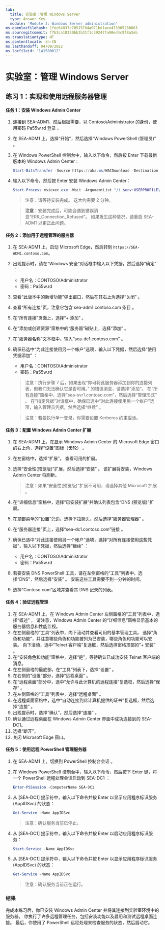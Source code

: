 ```yaml
---
lab:
  title: 实验室：管理 Windows Server
  type: Answer Key
  module: 'Module 3: Windows Server administration'
ms.openlocfilehash: 1fec64837c70515784a071bd1ace473965230863
ms.sourcegitcommit: f7b3ca18320bb2b31f1c39247fa90ed4c9f8a3eb
ms.translationtype: HT
ms.contentlocale: zh-CN
ms.lasthandoff: 04/09/2022
ms.locfileid: "141580012"
---
```

# <a name="lab-managing-windows-server"></a>实验室：管理 Windows Server

## <a name="exercise-1-implementing-and-using-remote-server-administration"></a>练习 1：实现和使用远程服务器管理

#### <a name="task-1-install-windows-admin-center"></a>任务 1：安装 Windows Admin Center

1. 连接到 SEA-ADM1，然后根据需要，以 Contoso\\Administrator 的身份，使用密码 Pa55w.rd 登录  。
1. 在 SEA-ADM1 上，选择“开始”，然后选择“Windows PowerShell (管理员)”  。
1. 在 Windows PowerShell 控制台中，输入以下命令，然后按 Enter 下载最新版本的 Windows Admin Center：
    
   ```powershell
   Start-BitsTransfer -Source https://aka.ms/WACDownload -Destination "$env:USERPROFILE\Downloads\WindowsAdminCenter.msi"
   ```
1. 输入以下命令，然后按 Enter 安装 Windows Admin Center：
    
   ```powershell
   Start-Process msiexec.exe -Wait -ArgumentList "/i $env:USERPROFILE\Downloads\WindowsAdminCenter.msi /qn /L*v log.txt REGISTRY_REDIRECT_PORT_80=1 SME_PORT=443 SSL_CERTIFICATE_OPTION=generate"
   ```

   > 注意：请等待安装完成。 这大约需要 2 分钟。
   
   > **注意**：安装完成后，可能会遇到错误消息“ERR_Connection_Refused”。 如果发生这种情况，请重启 SEA-ADM1 以更正此问题。

#### <a name="task-2-add-servers-for-remote-administration"></a>任务 2：添加用于远程管理的服务器

1. 在 SEA-ADM1 上，启动 Microsoft Edge，然后转到 `https://SEA-ADM1.contoso.com`。 
1. 出现提示时，请在“Windows 安全”对话框中输入以下凭据，然后选择“确定” ：

   - 用户名：CONTOSO\\Administrator
   - 密码：Pa55w.rd

1. 查看“此版本中的新增功能”弹出窗口，然后在其右上角选择“关闭” 。
1. 查看“所有连接”页，注意它包含 sea-adm1.contoso.com 条目 。 
1. 在“所有连接”页面上，选择“+ 添加” 。 
1. 在“添加或创建资源”窗格中的“服务器”磁贴上，选择“添加” 。
1. 在“服务器名称”文本框中，输入“sea-dc1.contoso.com” 。
1. 确保已选中“为此连接使用另一个帐户”选项，输入以下凭据，然后选择“使用凭据添加” ：

   - 用户名：CONTOSO\\Administrator
   - 密码：Pa55w.rd

   > 注意：执行步骤 7 后，如果出现“你可将此服务器添加到你的连接列表，但我们无法确认它是否可用。”  的错误消息，请选择“添加”。 在“所有连接”窗格中，选择“sea-svr1.contoso.com”，然后选择“管理形式” 。 在“指定凭据”对话框中，确保已选中“对此连接使用另一个帐户”选项，输入管理员凭据，然后选择“继续”  。

   > 注意：若要执行单一登录，你需要设置 Kerberos 约束委派。

#### <a name="task-3-configure-windows-admin-center-extensions"></a>任务 3：配置 Windows Admin Center 扩展

1. 在 SEA-ADM1 上，在显示 Windows Admin Center 的 Microsoft Edge 窗口的右上角，选择“设置”图标（齿轮） 。
1. 在左窗格中，选择“扩展”。 查看可用的扩展。
1. 选择“安全性(预览版)”扩展，然后选择“安装” 。 该扩展将安装，Windows Admin Center 将刷新。

   > 注意：如果“安全性(预览版)”扩展不可用，请选择其他 Microsoft 扩展 。

1. 在“详细信息”窗格中，选择“已安装扩展”并确认列表包含“DNS (预览版)”扩展。
1. 在顶部菜单的“设置”旁边，选择下拉箭头，然后选择“服务器管理器” 。
1. 在“服务器连接”页上，选择“sea-dc1.contoso.com”链接 。
1. 确保已选中“对此连接使用另一个帐户”选项，选择“对所有连接使用这些凭据”，输入以下凭据，然后选择“继续”  ：

   - 用户名：CONTOSO\\Administrator
   - 密码：Pa55w.rd

1. 若要安装 DNS PowerShell 工具，请在左侧窗格的“工具”列表中，选择“DNS”，然后选择“安装”  。 安装这些工具需要不到一分钟的时间。
1. 选择“Contoso.com”区域并查看其 DNS 记录的列表。

#### <a name="task-4-verify-remote-administration"></a>任务 4：验证远程管理

1. 在 SEA-ADM1 上，在 Windows Admin Center 左侧窗格的“工具”列表中，选择“概述”  。 请注意，Windows Admin Center 的“详细信息”窗格显示基本的服务器信息和性能监视。
1. 在左侧窗格的“工具”列表中，向下滚动并查看可用的基本管理工具。 选择“角色和功能”，并注意哪些角色和功能被列为已安装，哪些角色和功能可以安装。 向下滚动，选中“Telnet 客户端”复选框，然后选择窗格顶部的“+ 安装” 。
1. 在“安装角色和功能”窗格中，选择“是”，等待确认已成功安装 Telnet 客户端的消息。
1. 在左侧窗格的最底部，在“工具”列表下，选择“设置” 。
1. 在右侧的“设置”部分，选择“远程桌面” 。
1. 在“远程桌面”部分中，选中“允许与此计算机的远程连接”复选框，然后选择“保存”  。
1. 在左侧窗格的“工具”列表中，选择“远程桌面” 。
1. 在远程桌面窗格中，选中“自动连接到此计算机提供的证书”复选框，然后选择“连接” 。
1. 出现提示时，选择“确认”，然后选择“连接” 。
1. 确认通过远程桌面在 Windows Admin Center 界面中成功连接到的 SEA-DC1。
1. 选择“断开”。
1. 关闭 Microsoft Edge 窗口。

#### <a name="task-5-administer-servers-with-remote-powershell"></a>任务 5：使用远程 PowerShell 管理服务器

1. 在 SEA-ADM1 上，切换到 PowerShell 控制台会话 。 
1. 在 Windows PowerShell 控制台中，输入以下命令，然后按下 Enter 键，将一个 PowerShell 远程处理会话启动到 SEA-DC1 ：

   ```powershell
   Enter-PSSession -ComputerName SEA-DC1
   ```
1. 从 [SEA-DC1] 提示符中，输入以下命令并按 Enter 以显示应用程序标识服务 (AppIDSvc) 的状态：

   ```powershell
   Get-Service -Name AppIDSvc
   ```

   > 注意：确认服务当前已停止。

1. 从 [SEA-DC1] 提示符中，输入以下命令并按 Enter 以启动应用程序标识服务：

   ```powershell
   Start-Service -Name AppIDSvc
   ```
1. 从 [SEA-DC1] 提示符中，输入以下命令并按 Enter 以显示应用程序标识服务 (AppIDSvc) 的状态：

   ```powershell
   Get-Service -Name AppIDSvc
   ```

   > 注意：确认服务当前正在运行。

### <a name="results"></a>结果

完成本练习后，你已安装 Windows Admin Center 并将其连接到实验室环境中的服务器。 你执行了许多远程管理任务，包括安装功能以及启用和测试远程桌面连接。 最后，你使用了 PowerShell 远程处理来检查服务的状态，然后启动它。
